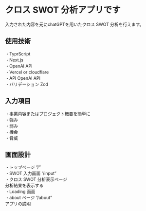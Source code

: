 # クロス SWOT 分析アプリです

入力された内容を元にchatGPTを用いたクロス SWOT 分析を行えます。

## 使用技術

・TyprScript  
・Next.js  
・OpenAI API  
・Vercel or cloudflare  
・API OpenAI API  
・バリデーション Zod

## 入力項目

・事業内容またはプロジェクト概要を簡単に  
・強み  
・弱み  
・機会  
・脅威

## 画面設計

・トップページ ”/”  
・SWOT 入力画面 ”/input”  
・クロス SWOT 分析表示ページ  
分析結果を表示する  
・Loading 画面  
・about ページ ”/about”  
アプリの説明
